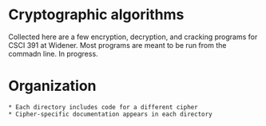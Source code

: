 # Cryptographic algorithms


Collected here are a few encryption, decryption, and cracking programs
for CSCI 391 at Widener. Most programs are meant to be run from the
commadn line. In progress.

# Organization
	* Each directory includes code for a different cipher
	* Cipher-specific documentation appears in each directory
